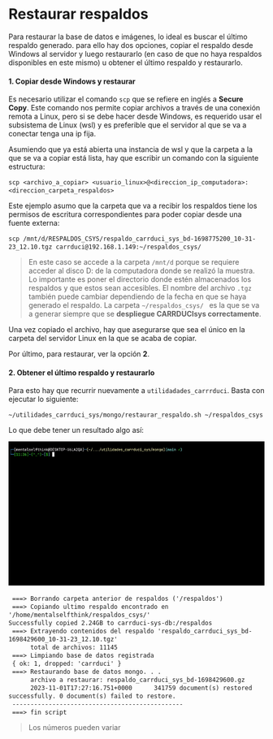 # Restaurar respaldos

Para restaurar la base de datos e imágenes, lo ideal es buscar el último respaldo generado. para ello hay dos opciones, copiar el respaldo desde Windows al servidor y luego restaurarlo (en caso de que no haya respaldos disponibles en este mismo) u obtener el último respaldo y restaurarlo.

#### 1. Copiar desde Windows y restaurar 

Es necesario utilizar el comando `scp` que se refiere en inglés a **Secure Copy**. Este comando nos permite copiar archivos a través de una conexión remota a Linux, pero si se debe hacer desde Windows, es requerido usar el subsistema de Linux (wsl) y  es preferible que el servidor al que se va a conectar tenga una ip fija.

Asumiendo que ya está abierta una instancia de wsl y que la carpeta a la que se va a copiar está lista, hay que escribir un comando con la siguiente estructura:
```
scp <archivo_a_copiar> <usuario_linux>@<direccion_ip_computadora>:<direccion_carpeta_respaldos>
```

Este ejemplo asumo que la carpeta que va a recibir los respaldos tiene los permisos de escritura correspondientes para poder copiar desde una fuente externa:
```
scp /mnt/d/RESPALDOS_CSYS/respaldo_carrduci_sys_bd-1698775200_10-31-23_12.10.tgz carrduci@192.168.1.149:~/respaldos_csys/
```

>En este caso se accede a la carpeta `/mnt/d` porque se requiere acceder al disco D: de la computadora donde se realizó la muestra. Lo importante es poner el directorio donde estén almacenados los respaldos y que estos sean accesibles. El nombre del archivo `.tgz` también puede cambiar dependiendo de la fecha en que se haya generado el respaldo. La carpeta `~/respaldos_csys/ ` es la que se va a generar siempre que se **despliegue CARRDUCIsys correctamente**.

Una vez copiado el archivo, hay que asegurarse que sea el único en la carpeta del servidor Linux en la que se acaba de copiar.

Por último, para restaurar, ver la opción **2**.

#### 2. Obtener el último respaldo y restaurarlo

Para esto hay que recurrir nuevamente a `utilidadades_carrrduci`.  Basta con ejecutar lo siguiente:
```
~/utilidades_carrduci_sys/mongo/restaurar_respaldo.sh ~/respaldos_csys
```

Lo que debe tener un resultado algo así:

![](../assets/gifs/restaurar_respaldo.gif)
```
 ===> Borrando carpeta anterior de respaldos ('/respaldos')
 ===> Copiando ultimo respaldo encontrado en '/home/mentalselfthink/respaldos_csys/'
Successfully copied 2.24GB to carrduci-sys-db:/respaldos
 ===> Extrayendo contenidos del respaldo 'respaldo_carrduci_sys_bd-1698429600_10-31-23_12.10.tgz'
      total de archivos: 11145
 ===> Limpiando base de datos registrada
 { ok: 1, dropped: 'carrduci' }
 ===> Restaurando base de datos mongo. . .
      archivo a restaurar: respaldo_carrduci_sys_bd-1698429600.gz
      2023-11-01T17:27:16.751+0000      341759 document(s) restored successfully. 0 document(s) failed to restore.
 -----------------------------------------------
 ===> fin script
```

> Los números pueden variar

